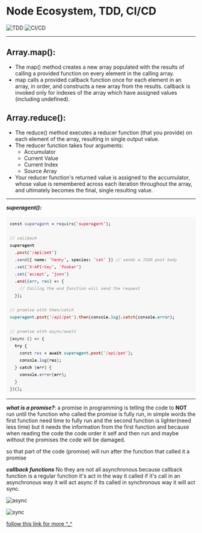 # Node Ecosystem, TDD, CI/CD

![TDD](http://19yw4b240vb03ws8qm25h366-wpengine.netdna-ssl.com/wp-content/uploads/Test-driven-development-cycle-Cybus-Nordic-APIs.png)
![CI/CD](https://wpblog.semaphoreci.com/wp-content/uploads/2020/02/cic-cd-explained.jpg)

____________

## Array.map():

* The map() method creates a new array populated with the results of calling a provided function on every element in the calling array.
* map calls a provided callback function once for each element in an array, in order, and constructs a new array from the results. callback is invoked only for indexes of the array which have assigned values (including undefined).


## Array.reduce():
* The reduce() method executes a reducer function (that you provide) on each element of the array, resulting in single output value.
* The reducer function takes four arguments:
    - Accumulator
    - Current Value
    - Current Index
    - Source Array
* Your reducer function's returned value is assigned to the accumulator, whose value is remembered across each iteration throughout the array, and ultimately becomes the final, single resulting value.

____________

***superagent():***

![57](https://github.com/BayanAbualhaj/reading-notes401/blob/master/img/Screenshot%20(79).png?raw=true)


______________________

***what is a promise?***:
a promise in programming is telling the code to **NOT** run until the function who called the promise is fully run, in simple words the first function need time to fully run and the second function is lighter(need less time) but it needs the information from the first function and because when reading the code the code order it self and then run and maybe without the promises the code will be damaged. 


so that part of the code (promise) will run after the function that called it a promise 


***callback functions***
No they are not all asynchronous because callback function is a regular function it's act in the way it called if it's call in an asynchronous way it will act async if its called in synchronous way it will act sync. 


![async](https://res.cloudinary.com/practicaldev/image/fetch/s--5e204O-Y--/c_limit%2Cf_auto%2Cfl_progressive%2Cq_auto%2Cw_880/https://dev-to-uploads.s3.amazonaws.com/i/rjqf7w2vmlxxz5ez0dbz.png)



![sync](https://res.cloudinary.com/practicaldev/image/fetch/s--dqZaqp09--/c_limit%2Cf_auto%2Cfl_progressive%2Cq_auto%2Cw_880/https://dev-to-uploads.s3.amazonaws.com/i/hyaxexxqnkl9ymxrjlh4.png)



[follow this link for more ^_^](https://dev.to/marek/are-callbacks-always-asynchronous-bah)


